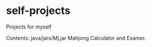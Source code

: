 # self-projects
Projects for myself

Contents:
  java/jars/Mj.jar
    Mahjong Calculator and Examer.
